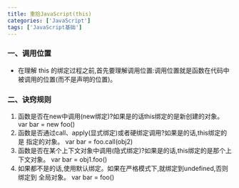 ```yaml
---
title: 重拾JavaScript(this)
categories: ['JavaScript']
tags: ['JavaScript基础'] 
---
```


### 一、调用位置
- 在理解 this 的绑定过程之前,首先要理解调用位置:调用位置就是函数在代码中被调用的位置(而不是声明的位置)。

### 二、诀窍规则

1. 函数是否在new中调用(new绑定)?如果是的话this绑定的是新创建的对象。
    var bar = new foo()
2. 函数是否通过call、apply(显式绑定)或者硬绑定调用?如果是的话,this绑定的是 指定的对象。
    var bar = foo.call(obj2)
3. 函数是否在某个上下文对象中调用(隐式绑定)?如果是的话,this绑定的是那个上 下文对象。
    var bar = obj1.foo()
4. 如果都不是的话,使用默认绑定。如果在严格模式下,就绑定到undefined,否则绑定到 全局对象。
    var bar = foo()


